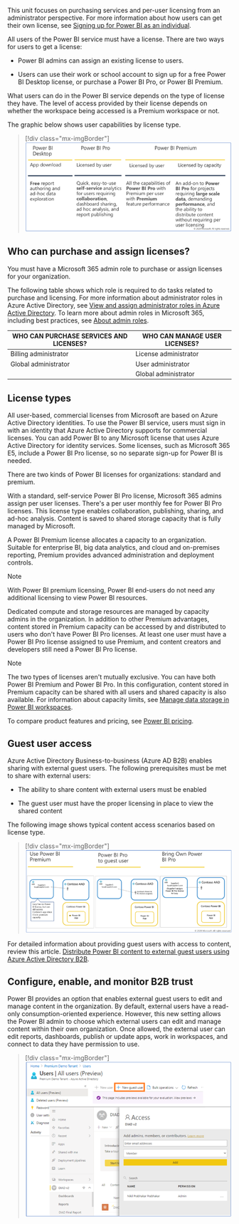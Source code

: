 This unit focuses on purchasing services and per-user licensing from an administrator perspective. For more information about how users can get their own license, see [Signing up for Power BI as an individual](https://docs.microsoft.com/power-bi/fundamentals/service-self-service-signup-for-power-bi/?azure-portal=true).

All users of the Power BI service must have a license. There are two ways for users to get a license:

- Power BI admins can assign an existing license to users.

- Users can use their work or school account to sign up for a free Power BI Desktop license, or purchase a Power BI Pro, or Power BI Premium.

What users can do in the Power BI service depends on the type of license they have. The level of access provided by their license depends on whether the workspace being accessed is a Premium workspace or not.

The graphic below shows user capabilities by license type.

> [!div class="mx-imgBorder"]
> [![Table showing different user capabilities based on Power BI license type.](../media/3-type.png)](../media/3-type.png#lightbox)

## Who can purchase and assign licenses?

You must have a Microsoft 365 admin role to purchase or assign licenses for your organization.

The following table shows which role is required to do tasks related to purchase and licensing. For more information about administrator roles in Azure Active Directory, see [View and assign administrator roles in Azure Active Directory](https://docs.microsoft.com/azure/active-directory/users-groups-roles/directory-manage-roles-portal/?azure-portal=true). To learn more about admin roles in Microsoft 365, including best practices, see [About admin roles](https://docs.microsoft.com/microsoft-365/admin/add-users/about-admin-roles/?azure-portal=true).

| **WHO CAN PURCHASE SERVICES AND LICENSES?** | **WHO CAN MANAGE USER LICENSES?** |
|---------------------------------------------|-----------------------------------|
| Billing administrator | License administrator |
| Global administrator  | User administrator |
|                       | Global administrator |

## License types

All user-based, commercial licenses from Microsoft are based on Azure Active Directory identities. To use the Power BI service, users must sign in with an identity that Azure Active Directory supports for commercial licenses. You can add Power BI to any Microsoft license that uses Azure Active Directory for identity services. Some licenses, such as Microsoft 365 E5, include a Power BI Pro license, so no separate sign-up for Power BI is needed.

There are two kinds of Power BI licenses for organizations: standard and premium.

With a standard, self-service Power BI Pro license, Microsoft 365 admins assign per user licenses. There's a per user monthly fee for Power BI Pro licenses. This license type enables collaboration, publishing, sharing, and ad-hoc analysis. Content is saved to shared storage capacity that is fully managed by Microsoft.

A Power BI Premium license allocates a capacity to an organization. Suitable for enterprise BI, big data analytics, and cloud and on-premises reporting, Premium provides advanced administration and deployment controls.

> [!Note]
> With Power BI premium licensing, Power BI end-users do not need any additional licensing to view Power BI resources.

Dedicated compute and storage resources are managed by capacity admins in the organization. In addition to other Premium advantages, content stored in Premium capacity can be accessed by and distributed to users who don't have Power BI Pro licenses. At least one user must have a Power BI Pro license assigned to use Premium, and content creators and developers still need a Power BI Pro license.

> [!Note]
> The two types of licenses aren't mutually exclusive. You can have both Power BI Premium and Power BI Pro. In this configuration, content stored in Premium capacity can be shared with all users and shared capacity is also available. For information about capacity limits, see [Manage data storage in Power BI workspaces](https://docs.microsoft.com/power-bi/admin/service-admin-manage-your-data-storage-in-power-bi/?azure-portal=true).

To compare product features and pricing, see [Power BI pricing](https://powerbi.microsoft.com/pricing/?azure-portal=true).

## Guest user access

Azure Active Directory Business-to-business (Azure AD B2B) enables sharing with external guest users. The following prerequisites must be met to share with external users:

- The ability to share content with external users must be enabled

- The guest user must have the proper licensing in place to view the shared content

The following image shows typical content access scenarios based on license type.

> [!div class="mx-imgBorder"]
> [![Table showing guest user access to content based on Power BI type.](../media/3-scenarios.png)](../media/3-scenarios.png#lightbox)

For detailed information about providing guest users with access to content, review this article. [Distribute Power BI content to external guest users using Azure Active Directory B2B](https://docs.microsoft.com/power-bi/whitepaper-azure-b2b-power-bi/?azure-portal=true).

## Configure, enable, and monitor B2B trust

Power BI provides an option that enables external guest users to edit and manage content in the organization. By default, external users have a read-only consumption-oriented experience. However, this new setting allows the Power BI admin to choose which external users can edit and manage content within their own organization. Once allowed, the external user can edit reports, dashboards, publish or update apps, work in workspaces, and connect to data they have permission to use.

> [!div class="mx-imgBorder"]
> [![Screenshots of Power BI user admin panel, with New guest user selected and Permission type.](../media/3-user.png)](../media/3-user.png#lightbox)
